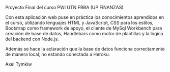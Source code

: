 Proyecto Final del curso PWI UTN FRBA 
(UP FINANZAS)

Con esta aplicación web puse en práctica los conocimientos aprendidos en el curso, utilizando lenguajes HTML y JavaScript, CSS para los estilos, Bootstrap como framework de apoyo, el cliente de MySql Workbench para creación de base de datos, Handlebars como motor de plantillas y la lógica del backend con Node.js.

Además se hace la aclaración que la base de datos funciona correctamente de manera local, no estando conectada a Heroku.

Axel Tymkiw
